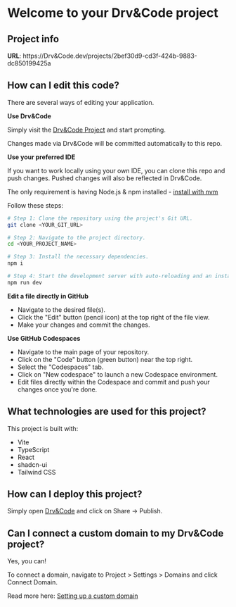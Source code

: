 # Welcome to your Drv&Code project

## Project info

**URL**: https://Drv&Code.dev/projects/2bef30d9-cd3f-424b-9883-dc850199425a

## How can I edit this code?

There are several ways of editing your application.

**Use Drv&Code**

Simply visit the [Drv&Code Project](https://Drv&Code.dev/projects/2bef30d9-cd3f-424b-9883-dc850199425a) and start prompting.

Changes made via Drv&Code will be committed automatically to this repo.

**Use your preferred IDE**

If you want to work locally using your own IDE, you can clone this repo and push changes. Pushed changes will also be reflected in Drv&Code.

The only requirement is having Node.js & npm installed - [install with nvm](https://github.com/nvm-sh/nvm#installing-and-updating)

Follow these steps:

```sh
# Step 1: Clone the repository using the project's Git URL.
git clone <YOUR_GIT_URL>

# Step 2: Navigate to the project directory.
cd <YOUR_PROJECT_NAME>

# Step 3: Install the necessary dependencies.
npm i

# Step 4: Start the development server with auto-reloading and an instant preview.
npm run dev
```

**Edit a file directly in GitHub**

- Navigate to the desired file(s).
- Click the "Edit" button (pencil icon) at the top right of the file view.
- Make your changes and commit the changes.

**Use GitHub Codespaces**

- Navigate to the main page of your repository.
- Click on the "Code" button (green button) near the top right.
- Select the "Codespaces" tab.
- Click on "New codespace" to launch a new Codespace environment.
- Edit files directly within the Codespace and commit and push your changes once you're done.

## What technologies are used for this project?

This project is built with:

- Vite
- TypeScript
- React
- shadcn-ui
- Tailwind CSS

## How can I deploy this project?

Simply open [Drv&Code](https://Drv&Code.dev/projects/2bef30d9-cd3f-424b-9883-dc850199425a) and click on Share -> Publish.

## Can I connect a custom domain to my Drv&Code project?

Yes, you can!

To connect a domain, navigate to Project > Settings > Domains and click Connect Domain.

Read more here: [Setting up a custom domain](https://docs.Drv&Code.dev/tips-tricks/custom-domain#step-by-step-guide)
